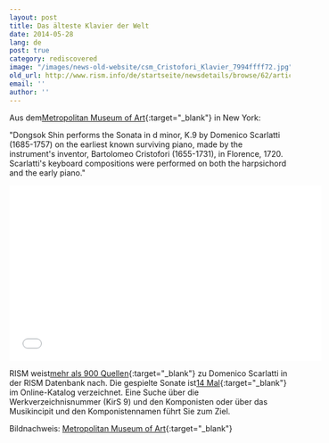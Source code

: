```yaml
---
layout: post
title: Das älteste Klavier der Welt
date: 2014-05-28
lang: de
post: true
category: rediscovered
image: "/images/news-old-website/csm_Cristofori_Klavier_7994ffff72.jpg"
old_url: http://www.rism.info/de/startseite/newsdetails/browse/62/article/64/listen-to-the-worlds-oldest-piano.html
email: ''
author: ''
---
```



Aus dem[Metropolitan Museum of Art](http://www.metmuseum.org/){:target="_blank"} in New York:

"Dongsok Shin performs the Sonata in d minor, K.9 by Domenico Scarlatti (1685-1757) on the earliest known surviving piano, made by the instrument's inventor, Bartolomeo Cristofori (1655-1731), in Florence, 1720. Scarlatti's keyboard compositions were performed on both the harpsichord and the early piano."

<iframe width="560" height="315" src="//www.youtube.com/embed/A2WdjyKQ57A" frameborder="0" allowfullscreen></iframe>



RISM weist[mehr als 900 Quellen](https://opac.rism.info/metaopac/search.do?methodToCall=submitButtonCall&methodToCallParameter=submitSearch&refine=false&submitButtonCall_submitSearch=Suchen&searchCategories%5B0%5D=-1&searchString%5B0%5D=&combinationOperator%5B1%5D=AND&searchCategories%5B1%5D=200&searchString%5B1%5D=&combinationOperator%5B2%5D=AND&searchCategories%5B2%5D=100&searchString%5B2%5D=Scarlatti%2C+Domenico&combinationOperator%5B3%5D=AND&searchCategories%5B3%5D=6015&searchString%5B3%5D=&searchRestrictionValue1%5B0%5D=&searchRestrictionID%5B0%5D=14&searchRestrictionValue1%5B1%5D=&searchRestrictionID%5B1%5D=13){:target="_blank"} zu Domenico Scarlatti in der RISM Datenbank nach. Die gespielte Sonate ist[14 Mal](https://opac.rism.info/metaopac/search.do?methodToCall=submitButtonCall&&methodToCallParameter=submitSearch&refine=false&submitButtonCall_submitSearch=Suchen&searchCategories%5B0%5D=6002&searchString%5B0%5D=&combinationOperator%5B1%5D=AND&searchCategories%5B1%5D=6005&searchString%5B1%5D=KirS+9&combinationOperator%5B2%5D=AND&searchCategories%5B2%5D=100&searchString%5B2%5D=scarlatti%2C+domenico&combinationOperator%5B3%5D=AND&searchCategories%5B3%5D=6015&searchString%5B3%5D=&searchHistoryCombinationOperator=AND&searchHistory=&searchRestrictionValue1%5B0%5D=&searchRestrictionID%5B0%5D=14&searchRestrictionValue1%5B1%5D=&searchRestrictionID%5B1%5D=13){:target="_blank"} im Online-Katalog verzeichnet. Eine Suche über die Werkverzeichnisnummer (KirS 9) und den Komponisten oder über das Musikincipit und den Komponistennamen führt Sie zum Ziel.

Bildnachweis: [Metropolitan Museum of Art](http://www.metmuseum.org/collection/the-collection-online/search/501788?=&imgNo=0&tabName=gallery-label){:target="_blank"}

